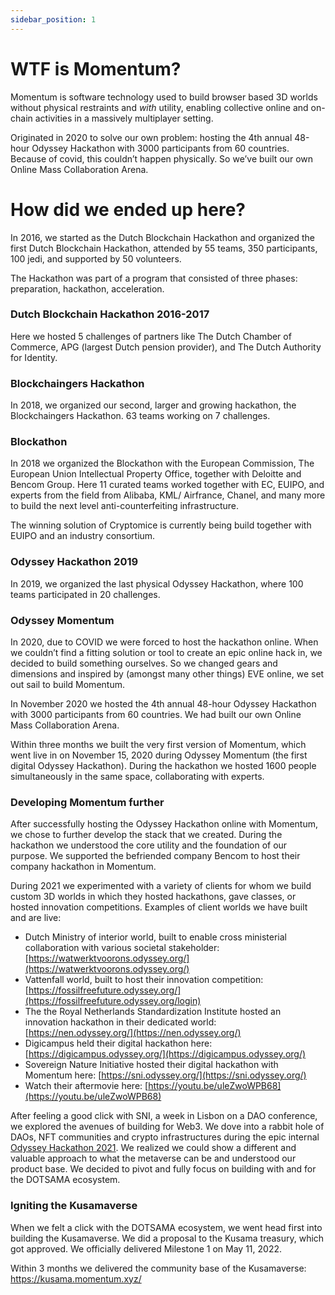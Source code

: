 ```yaml
---
sidebar_position: 1
---
```


# WTF is Momentum?

Momentum is software technology used to build browser based 3D worlds without physical restraints and *with* utility, enabling collective online and on-chain activities in a massively multiplayer setting.

Originated in 2020 to solve our own problem: hosting the 4th annual 48-hour Odyssey Hackathon with 3000 participants from 60 countries. Because of covid, this couldn’t happen physically. So we’ve built our own Online Mass Collaboration Arena.

# How did we ended up here?

In 2016, we started as the Dutch Blockchain Hackathon and organized the first Dutch Blockchain Hackathon, attended by 55 teams, 350 participants, 100 jedi, and supported by 50 volunteers. 

The Hackathon was part of a program that consisted of three phases: preparation, hackathon, acceleration.

### **Dutch Blockchain Hackathon 2016-2017**

Here we hosted 5 challenges of partners like The Dutch Chamber of Commerce, APG (largest Dutch pension provider), and The Dutch Authority for Identity.

### **Blockchaingers Hackathon**

In 2018, we organized our second, larger and growing hackathon, the Blockchaingers Hackathon. 63 teams working on 7 challenges.

### **Blockathon**

In 2018 we organized the Blockathon with the European Commission, The European Union Intellectual Property Office, together with Deloitte and Bencom Group. Here 11 curated teams worked together with EC, EUIPO, and experts from the field from Alibaba, KML/ Airfrance, Chanel, and many more to build the next level anti-counterfeiting infrastructure. 

The winning solution of Cryptomice is currently being build together with EUIPO and an industry consortium.

### **Odyssey Hackathon 2019**

In 2019, we organized the last physical Odyssey Hackathon, where 100 teams participated in 20 challenges.

### **Odyssey Momentum**

In 2020, due to COVID we were forced to host the hackathon online. When we couldn’t find a fitting solution or tool to create an epic online hack in, we decided to build something ourselves. So we changed gears and dimensions and inspired by (amongst many other things) EVE online, we set out sail to build Momentum. 

In November 2020 we hosted the 4th annual 48-hour Odyssey Hackathon with 3000 participants from 60 countries. We had built our own Online Mass Collaboration Arena.

Within three months we built the very first version of Momentum, which went live in on November 15, 2020 during Odyssey Momentum (the first digital Odyssey Hackathon). During the hackathon we hosted 1600 people simultaneously in the same space, collaborating with experts. 

### **Developing Momentum further**

After successfully hosting the Odyssey Hackathon online with Momentum, we chose to further develop the stack that we created. During the hackathon we understood the core utility and the foundation of our purpose. We supported the befriended company Bencom to host their company hackathon in Momentum.

During 2021 we experimented with a variety of clients for whom we build custom 3D worlds in which they hosted hackathons, gave classes, or hosted innovation competitions. Examples of client worlds we have built and are live: 

- Dutch Ministry of interior world, built to enable cross ministerial collaboration with various societal stakeholder: [https://watwerktvoorons.odyssey.org/](https://watwerktvoorons.odyssey.org/)
- Vattenfall world, built to host their innovation competition: [https://fossilfreefuture.odyssey.org/](https://fossilfreefuture.odyssey.org/login)
- The the Royal Netherlands Standardization Institute hosted an innovation hackathon in their dedicated world: [https://nen.odyssey.org/](https://nen.odyssey.org/)
- Digicampus held their digital hackathon here: [https://digicampus.odyssey.org/](https://digicampus.odyssey.org/)
- Sovereign Nature Initiative hosted their digital hackathon with Momentum here:  [https://sni.odyssey.org/](https://sni.odyssey.org/)
- Watch their aftermovie here: [https://youtu.be/uleZwoWPB68](https://youtu.be/uleZwoWPB68)

After feeling a good click with SNI, a week in Lisbon on a DAO conference, we explored the avenues of building for Web3. We dove into a rabbit hole of DAOs, NFT communities and crypto infrastructures during the epic internal [Odyssey Hackathon 2021](https://www.notion.so/Odyssey-Hackathon-2021-43a45e24ecf0477e8328cc40685ba8fe). We realized we could show a different and valuable approach to what the metaverse can be and understood our product base. We decided to pivot and fully focus on building with and for the DOTSAMA ecosystem.

### Igniting the Kusamaverse

When we felt a click with the DOTSAMA ecosystem, we went head first into building the Kusamaverse. We did a proposal to the Kusama treasury, which got approved. We officially delivered Milestone 1 on May 11, 2022.

Within 3 months we delivered the community base of the Kusamaverse: https://kusama.momentum.xyz/

